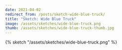 ```yaml
---
date: 2021-04-02
redirect_from: /posts/sketch-wide-blue-truck/
title: "Sketch: Wide Blue Truck"
image: /assets/sketches/wide-blue-truck.png
thumb: /assets/sketches/wide-blue-truck-thumb.jpg
---
```


{% sketch "/assets/sketches/wide-blue-truck.png" %}
